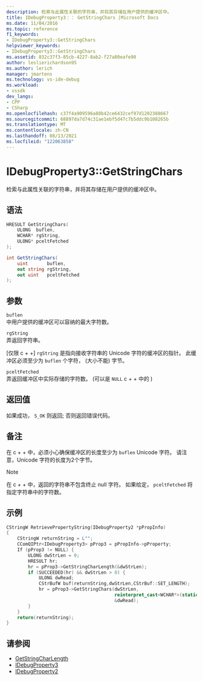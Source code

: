 ```yaml
---
description: 检索与此属性关联的字符串，并将其存储在用户提供的缓冲区中。
title: IDebugProperty3：： GetStringChars |Microsoft Docs
ms.date: 11/04/2016
ms.topic: reference
f1_keywords:
- IDebugProperty3::GetStringChars
helpviewer_keywords:
- IDebugProperty3::GetStringChars
ms.assetid: 832c37f3-85cb-4227-8ab2-f27a80eafe90
author: leslierichardson95
ms.author: lerich
manager: jmartens
ms.technology: vs-ide-debug
ms.workload:
- vssdk
dev_langs:
- CPP
- CSharp
ms.openlocfilehash: c37f4a909596a88b42ce6432cef97d1202388667
ms.sourcegitcommit: 68897da7d74c31ae1ebf5d47c7b5ddc9b108265b
ms.translationtype: MT
ms.contentlocale: zh-CN
ms.lasthandoff: 08/13/2021
ms.locfileid: "122063858"
---
```

# <a name="idebugproperty3getstringchars"></a>IDebugProperty3::GetStringChars
检索与此属性关联的字符串，并将其存储在用户提供的缓冲区中。

## <a name="syntax"></a>语法

```cpp
HRESULT GetStringChars(
    ULONG  buflen,
    WCHAR* rgString,
    ULONG* pceltFetched
);
```

```csharp
int GetStringChars(
    uint       buflen,
    out string rgString,
    out uint   pceltFetched
);
```

## <a name="parameters"></a>参数
`buflen`\
中用户提供的缓冲区可以容纳的最大字符数。

`rgString`\
弄返回字符串。

 [仅限 c + +] `rgString` 是指向接收字符串的 Unicode 字符的缓冲区的指针。 此缓冲区必须至少为 `buflen` 个字符， (大小不能) 字节。

`pceltFetched`\
弄返回缓冲区中实际存储的字符数。  (可以是 `NULL` c + + 中的 ) 

## <a name="return-value"></a>返回值
如果成功， `S_OK` 则返回; 否则返回错误代码。

## <a name="remarks"></a>备注
在 c + + 中，必须小心确保缓冲区的长度至少为 `buflen` Unicode 字符。 请注意，Unicode 字符的长度为2个字节。

> [!NOTE]
> 在 c + + 中，返回的字符串不包含终止 null 字符。 如果给定， `pceltFetched` 将指定字符串中的字符数。

## <a name="example"></a>示例

```cpp
CStringW RetrievePropertyString(IDebugProperty2 *pPropInfo)
{
    CStringW returnString = L"";
    CComQIPtr<IDebugProperty3> pProp3 = pPropInfo->pProperty;
    If (pProp3 != NULL) {
        ULONG dwStrLen = 0;
        HRESULT hr;
        hr = pProp3->GetStringCharLength(&dwStrLen);
        if (SUCCEEDED(hr) && dwStrLen > 0) {
            ULONG dwRead;
            CStrBufW buf(returnString,dwStrLen,CStrBuf::SET_LENGTH);
            hr = pProp3->GetStringChars(dwStrLen,
                                        reinterpret_cast<WCHAR*>(static_cast<CStringW::PXSTR>(buf)),
                                        &dwRead);
        }
    }
    return(returnString);
}
```

## <a name="see-also"></a>请参阅
- [GetStringCharLength](../../../extensibility/debugger/reference/idebugproperty3-getstringcharlength.md)
- [IDebugProperty3](../../../extensibility/debugger/reference/idebugproperty3.md)
- [IDebugProperty2](../../../extensibility/debugger/reference/idebugproperty2.md)
